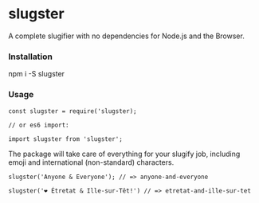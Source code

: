 # slugster

A complete slugifier with no dependencies for Node.js and the Browser.

### Installation

npm i -S slugster

### Usage

```
const slugster = require('slugster);

// or es6 import:

import slugster from 'slugster';
```

The package will take care of everything for your slugify job, including emoji and international (non-standard) characters.

```
slugster('Anyone & Everyone'); // => anyone-and-everyone

slugster('❤️ Étretat & Ille-sur-Têt!') // => etretat-and-ille-sur-tet
```

